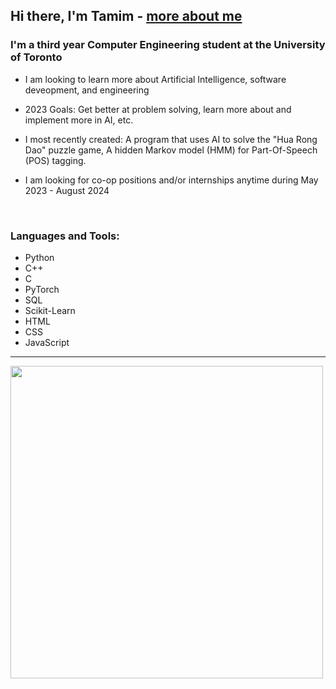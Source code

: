 ## Hi there, I'm Tamim - [more about me][website]

### I'm a third year Computer Engineering student at the University of Toronto   
- I am looking to learn more about Artificial Intelligence, software deveopment, and engineering  
- 2023 Goals: Get better at problem solving, learn more about and implement more in AI, etc.    
   
- I most recently created: A program that uses AI to solve the "Hua Rong Dao" puzzle game, A hidden Markov model (HMM) for Part-Of-Speech (POS) tagging.
- I am looking for co-op positions and/or internships anytime during May 2023  -  August 2024   
  
<br />

### Languages and Tools:
- Python
- C++
- C 
- PyTorch
- SQL
- Scikit-Learn 
- HTML   
- CSS 
- JavaScript 

---

<img src="https://wakatime.com/share/@462c5d36-a0f9-4ab0-8750-3eb2c3418696/ce715228-4eca-439b-a7fc-8da3a5af8337.svg" height = "500" width = "500" />



[website]: https://www.linkedin.com/in/tamim-hasan-4b6432250/
